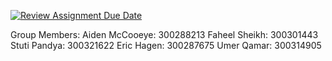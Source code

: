 [![Review Assignment Due Date](https://classroom.github.com/assets/deadline-readme-button-24ddc0f5d75046c5622901739e7c5dd533143b0c8e959d652212380cedb1ea36.svg)](https://classroom.github.com/a/NsogzK3F)

Group Members:
Aiden McCooeye: 300288213
Faheel Sheikh: 300301443
Stuti Pandya: 300321622
Eric Hagen: 300287675
Umer Qamar: 300314905